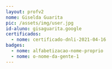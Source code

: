 ```yaml
---
layout: profv2
nome: Giselda Guarita
pic: /assets/img/user.jpg
id-aluno: gisaguarita.google
certificados:
  - nome: certificado-dnli-2021-04-16
badges:
  - nome: alfabetizacao-nome-proprio
  - nome: o-nome-da-gente-1
---
```


